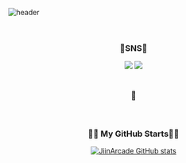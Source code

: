 ![header](https://capsule-render.vercel.app/api?type=waving&color=timeGradient&text=Welcome%20to%20Jiin's%20GitHub%20🤞&animation=twinkling&fontSize=35&fontAlignY=40&fontAlign=70&height=250)

<br>

<h3 align="center">🍕SNS🍕</h3>
<div align="center">
  <a href="https://www.instagram.com/effloresce_jn/" target="_blank"><img src="https://img.shields.io/badge/effloresce_jn-fffff?style= social&logo=Instagram&logoColor=ff69b4"/></a>  
  <a href="https://www.naver.com/" target="_blank"><img src="https://img.shields.io/badge/jn_ll@naver.com-03C75A?style= social&logo=Naver&logoColor=03C75A"/></a>
</div>

<br>

<h3 align="center">🍟</h3>
<div align="center">

</div>

<br>

<h3 align="center">👩‍💻 My GitHub Starts👩‍💻</h3>
<div align="center">
  
[![JiinArcade GitHub stats](https://github-readme-stats.vercel.app/api?username=JiinArcade&show_icons=true&theme=radical)](https://github.com/JiinArcade/github-readme-stats)
</div>







